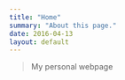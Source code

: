 ```yaml
---
title: "Home"
summary: "About this page."
date: 2016-04-13
layout: default
---
```


> My personal webpage